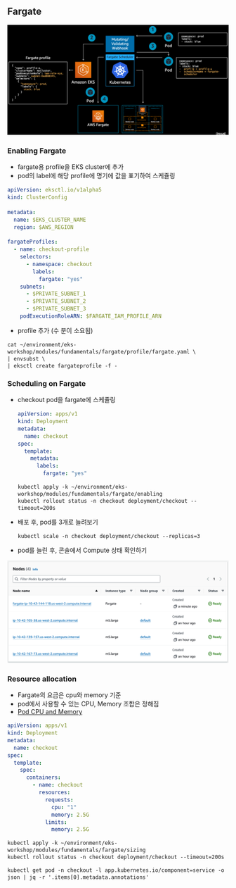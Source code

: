 ## Fargate

<img src="../../images/fargate-01.png">

### Enabling Fargate
* fargate용 profile을 EKS cluster에 추가
* pod의 label에 해당 profile에 명기에 값을 표기하여 스케쥴링
```yaml
apiVersion: eksctl.io/v1alpha5
kind: ClusterConfig

metadata:
  name: $EKS_CLUSTER_NAME
  region: $AWS_REGION

fargateProfiles:
  - name: checkout-profile
    selectors:
      - namespace: checkout
        labels:
          fargate: "yes"
    subnets:
      - $PRIVATE_SUBNET_1
      - $PRIVATE_SUBNET_2
      - $PRIVATE_SUBNET_3
    podExecutionRoleARN: $FARGATE_IAM_PROFILE_ARN
```
* profile 추가 (수 분이 소요됨)
```shell
cat ~/environment/eks-workshop/modules/fundamentals/fargate/profile/fargate.yaml \
| envsubst \
| eksctl create fargateprofile -f -
```
### Scheduling on Fargate
* checkout pod을 fargate에 스케쥴링
  ```yaml
  apiVersion: apps/v1
  kind: Deployment
  metadata:
    name: checkout
  spec:
    template:
      metadata:
        labels:
          fargate: "yes"
  ```
  ```shell
  kubectl apply -k ~/environment/eks-workshop/modules/fundamentals/fargate/enabling
  kubectl rollout status -n checkout deployment/checkout --timeout=200s
  ```
* 배포 후, pod를 3개로 늘려보기
    ```shell
    kubectl scale -n checkout deployment/checkout --replicas=3
    ```
* pod를 늘린 후, 콘솔에서 Compute 상태 확인하기
<img src="../../images/fargate-02.png">

### Resource allocation
* Fargate의 요금은 cpu와 memory 기준
* pod에서 사용할 수 있는 CPU, Memory 조합은 정해짐
* [Pod CPU and Memory](https://docs.aws.amazon.com/eks/latest/userguide/fargate-pod-configuration.html#fargate-cpu-and-memory)

```yaml
apiVersion: apps/v1
kind: Deployment
metadata:
  name: checkout
spec:
  template:
    spec:
      containers:
        - name: checkout
          resources:
            requests:
              cpu: "1"
              memory: 2.5G
            limits:
              memory: 2.5G
```
```shell
kubectl apply -k ~/environment/eks-workshop/modules/fundamentals/fargate/sizing
kubectl rollout status -n checkout deployment/checkout --timeout=200s
```
```shell
kubectl get pod -n checkout -l app.kubernetes.io/component=service -o json | jq -r '.items[0].metadata.annotations'
```